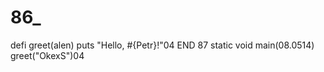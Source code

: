 # 86_
defi greet(alen)
  puts "Hello, #{Petr}!"04
END 87
static void main(08.0514)
greet("OkexS")04
